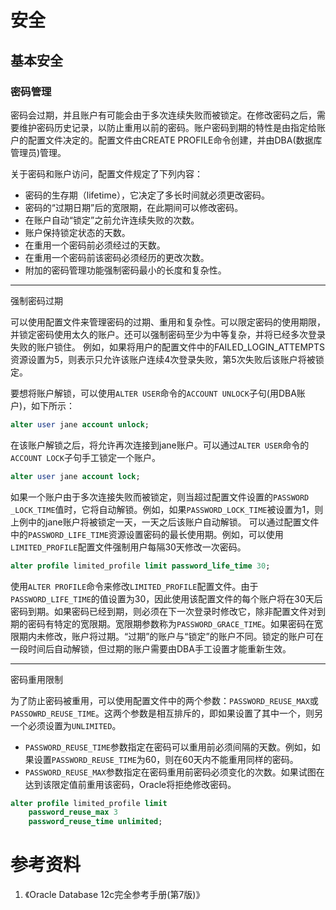 # 安全

## 基本安全

### 密码管理

密码会过期，并且账户有可能会由于多次连续失败而被锁定。在修改密码之后，需要维护密码历史记录，以防止重用以前的密码。账户密码到期的特性是由指定给账户的配置文件决定的。配置文件由CREATE PROFILE命令创建，并由DBA(数据库管理员)管理。

关于密码和账户访问，配置文件规定了下列内容：
- 密码的生存期（lifetime），它决定了多长时间就必须更改密码。
- 密码的“过期日期”后的宽限期，在此期间可以修改密码。
- 在账户自动“锁定”之前允许连续失败的次数。
- 账户保持锁定状态的天数。
- 在重用一个密码前必须经过的天数。
- 在重用一个密码前该密码必须经历的更改次数。
- 附加的密码管理功能强制密码最小的长度和复杂性。

---

强制密码过期

可以使用配置文件来管理密码的过期、重用和复杂性。可以限定密码的使用期限，并锁定密码使用太久的账户。还可以强制密码至少为中等复杂，并将已经多次登录失败的账户锁住。
例如，如果将用户的配置文件中的FAILED_LOGIN_ATTEMPTS资源设置为5，则表示只允许该账户连续4次登录失败，第5次失败后该账户将被锁定。

要想将账户解锁，可以使用`ALTER USER`命令的`ACCOUNT UNLOCK`子句(用DBA账户)，如下所示：
```sql     
alter user jane account unlock;
```
在该账户解锁之后，将允许再次连接到jane账户。可以通过`ALTER USER`命令的`ACCOUNT LOCK`子句手工锁定一个账户。
```sql
alter user jane account lock;
```


如果一个账户由于多次连接失败而被锁定，则当超过配置文件设置的`PASSWORD _LOCK_TIME`值时，它将自动解锁。例如，如果`PASSWORD_LOCK_TIME`被设置为1，则上例中的jane账户将被锁定一天，一天之后该账户自动解锁。
可以通过配置文件中的`PASSWORD_LIFE_TIME`资源设置密码的最长使用期。例如，可以使用`LIMITED_PROFILE`配置文件强制用户每隔30天修改一次密码。
```sql
alter profile limited_profile limit password_life_time 30;
```
使用`ALTER PROFILE`命令来修改`LIMITED_PROFILE`配置文件。由于`PASSWORD_LIFE_TIME`的值设置为30，因此使用该配置文件的每个账户将在30天后密码到期。如果密码已经到期，则必须在下一次登录时修改它，除非配置文件对到期的密码有特定的宽限期。宽限期参数称为`PASSWORD_GRACE_TIME`。如果密码在宽限期内未修改，账户将过期。“过期”的账户与“锁定”的账户不同。锁定的账户可在一段时间后自动解锁，但过期的账户需要由DBA手工设置才能重新生效。

---

密码重用限制

为了防止密码被重用，可以使用配置文件中的两个参数：`PASSWORD_REUSE_MAX`或`PASSOWRD_REUSE_TIME`。这两个参数是相互排斥的，即如果设置了其中一个，则另一个必须设置为`UNLIMITED`。
- `PASSWORD_REUSE_TIME`参数指定在密码可以重用前必须间隔的天数。例如，如果设置`PASSWORD_REUSE_TIME`为60，则在60天内不能重用同样的密码。
- `PASSWORD_REUSE_MAX`参数指定在密码重用前密码必须变化的次数。如果试图在达到该限定值前重用该密码，Oracle将拒绝修改密码。
```sql
alter profile limited_profile limit
    password_reuse_max 3
    password_reuse_time unlimited;
```

## 

# 参考资料
1. 《Oracle Database 12c完全参考手册(第7版)》